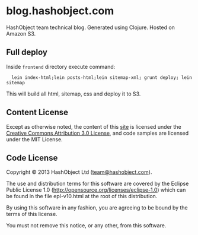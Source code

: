 # blog.hashobject.com

HashObject team technical blog. Generated using Clojure. Hosted on Amazon S3.


## Full deploy

Inside `frontend` directory execute command:

```
  lein index-html;lein posts-html;lein sitemap-xml; grunt deploy; lein sitemap
```

This will build all html, sitemap, css and deploy it to S3.


## Content License

Except as otherwise noted, the content of this [site](http://blog.hashobject.com)
is licensed under the [Creative Commons Attribution 3.0 License](http://creativecommons.org/licenses/by/3.0/),
and code samples are licensed under the MIT License.

## Code License

Copyright © 2013 HashObject Ltd (team@hashobject.com).

The use and distribution terms for this software are covered by the Eclipse Public License 1.0 (http://opensource.org/licenses/eclipse-1.0) which can be found in the file epl-v10.html at the root of this distribution.

By using this software in any fashion, you are agreeing to be bound by the terms of this license.

You must not remove this notice, or any other, from this software.
